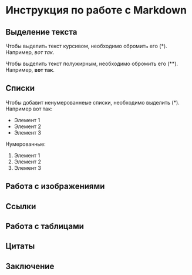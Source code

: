 # Инструкция по работе с Markdown 
## Выделение текста 

Чтобы выделить текст курсивом, необходимо обромить его (*). Например, *вот так*.

Чтобы выделить текст полужирным, необходимо обромить его (**). Например, **вот так**.

## Списки 

Чтобы добавит ненумерованнеые списки, необходимо выделить (*).
Например вот так:
* Элемент 1
* Элемент 2
* Элемент 3

Нумерованные:
1. Элемент 1
2. Элемент 2
3. Элемент 3
## Работа с изображениями 
## Ccылки
## Работа с таблицами 
## Цитаты
## Заключение 